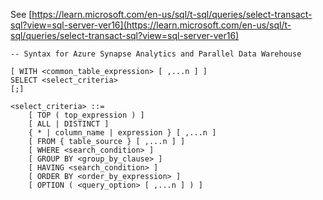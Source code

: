 See [https://learn.microsoft.com/en-us/sql/t-sql/queries/select-transact-sql?view=sql-server-ver16](https://learn.microsoft.com/en-us/sql/t-sql/queries/select-transact-sql?view=sql-server-ver16)
```
-- Syntax for Azure Synapse Analytics and Parallel Data Warehouse  
  
[ WITH <common_table_expression> [ ,...n ] ]  
SELECT <select_criteria>  
[;]  
  
<select_criteria> ::=  
    [ TOP ( top_expression ) ]   
    [ ALL | DISTINCT ]   
    { * | column_name | expression } [ ,...n ]   
    [ FROM { table_source } [ ,...n ] ]  
    [ WHERE <search_condition> ]   
    [ GROUP BY <group_by_clause> ]   
    [ HAVING <search_condition> ]   
    [ ORDER BY <order_by_expression> ]  
    [ OPTION ( <query_option> [ ,...n ] ) ]
```
